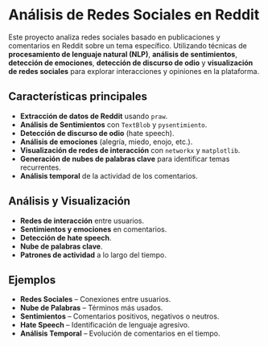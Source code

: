 # Análisis de Redes Sociales en Reddit
Este proyecto analiza redes sociales basado en publicaciones y comentarios en Reddit sobre un tema específico. Utilizando técnicas de **procesamiento de lenguaje natural (NLP)**, **análisis de sentimientos**, **detección de emociones**, **detección de discurso de odio** y **visualización de redes sociales** para explorar interacciones y opiniones en la plataforma.

## Características principales
- **Extracción de datos de Reddit** usando `praw`.  
- **Análisis de Sentimientos** con `TextBlob` y `pysentimiento`.  
- **Detección de discurso de odio** (hate speech).  
- **Análisis de emociones** (alegría, miedo, enojo, etc.).  
- **Visualización de redes de interacción** con `networkx` y `matplotlib`.  
- **Generación de nubes de palabras clave** para identificar temas recurrentes.  
- **Análisis temporal** de la actividad de los comentarios.  

## Análisis y Visualización  
- **Redes de interacción** entre usuarios.  
- **Sentimientos y emociones** en comentarios.  
- **Detección de hate speech**.  
- **Nube de palabras clave**.  
- **Patrones de actividad** a lo largo del tiempo.  

## Ejemplos  
- **Redes Sociales** – Conexiones entre usuarios.  
- **Nube de Palabras** – Términos más usados.  
- **Sentimientos** – Comentarios positivos, negativos o neutros.  
- **Hate Speech** – Identificación de lenguaje agresivo.  
- **Análisis Temporal** – Evolución de comentarios en el tiempo.  
